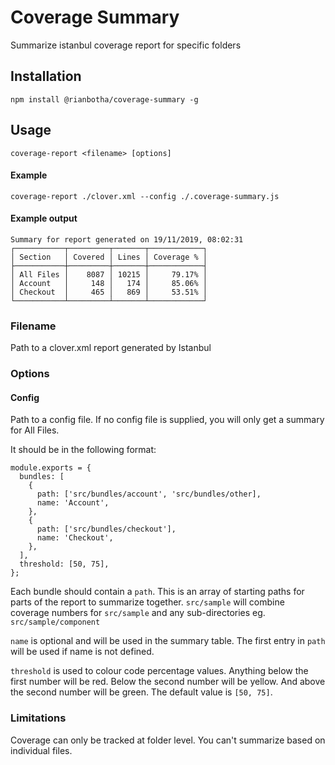 # Coverage Summary
Summarize istanbul coverage report for specific folders


## Installation

```
npm install @rianbotha/coverage-summary -g
```

## Usage

```
coverage-report <filename> [options]
```

#### Example
```
coverage-report ./clover.xml --config ./.coverage-summary.js
```

#### Example output
```
Summary for report generated on 19/11/2019, 08:02:31
┌───────────┬─────────┬───────┬────────────┐
│ Section   │ Covered │ Lines │ Coverage % │
├───────────┼─────────┼───────┼────────────┤
│ All Files │    8087 │ 10215 │     79.17% │
│ Account   │     148 │   174 │     85.06% │
│ Checkout  │     465 │   869 │     53.51% │
└───────────┴─────────┴───────┴────────────┘
```

### Filename

Path to a clover.xml report generated by Istanbul

### Options

#### Config
Path to a config file. If no config file is supplied, you will only get a summary for All Files.

It should be in the following format:

```
module.exports = {
  bundles: [
    {
      path: ['src/bundles/account', 'src/bundles/other],
      name: 'Account',
    },
    {
      path: ['src/bundles/checkout'],
      name: 'Checkout',
    },
  ],
  threshold: [50, 75],
};
```

Each bundle should contain a `path`. This is an array of starting paths for parts of the report to summarize together.
`src/sample` will combine coverage numbers for `src/sample` and any sub-directories eg. `src/sample/component`

`name` is optional and will be used in the summary table. The first entry in `path` will be used if name is not defined.

`threshold` is used to colour code percentage values.
Anything below the first number will be red.
Below the second number will be yellow.
And above the second number will be green.
The default value is `[50, 75]`.

### Limitations

Coverage can only be tracked at folder level. You can't summarize based on individual files.
